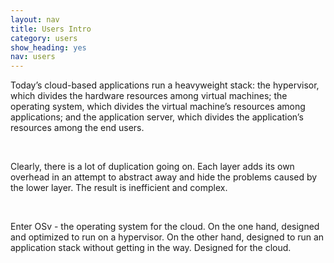 ```yaml
---
layout: nav
title: Users Intro
category: users
show_heading: yes
nav: users
---
```


Today’s cloud-based applications run a heavyweight stack: the hypervisor, which divides the hardware resources among virtual machines; the operating system, which divides the virtual machine’s resources among applications; and the application server, which divides the application’s resources among the end users.

<!--more-->

&nbsp;

Clearly, there is a lot of duplication going on. Each layer adds its own overhead in an attempt to abstract away and hide the problems caused by the lower layer. The result is inefficient and complex.

&nbsp;

Enter OSv - the operating system for the cloud. On the one hand, designed and optimized to run on a hypervisor. On the other hand, designed to run an application stack without getting in the way. Designed for the cloud.
